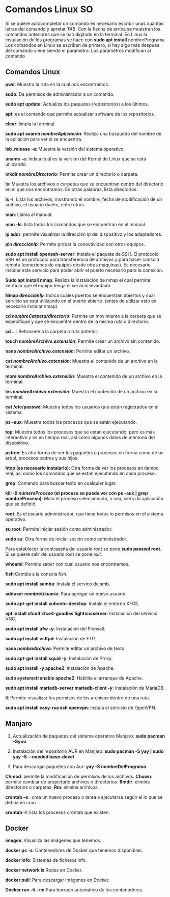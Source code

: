 # Comandos Linux SO

Si se quiere autocompletar un comando es necesario escribir unas cuantas letras del comando y apretar *TAB*.
Con la flecha de arriba se muestran los comandos anteriores que se han digitado en la terminal.
En Linux la instalación de los programas se hace con **sudo apt install** nombrePrograma
Los comandos en Linux se escriben de primero, si hay algo más después del comando viene siendo el parámetro. Los parámetros modifican al comando

## Comandos Linux

**pwd**: Muestra la ruta en la cual nos encontramos.

**sudo**: Da permisos de administrador a un comando. 

**sudo apt update**: Actualiza los paquetes (repositorios) a los últimos.

**apt**: es el comando que permite actualizar software de los repositorios.

**clear**: limpia la terminal.

**sudo apt search *nombreAplicación***: Realiza una búsqueda del nombre de la apliación para ver si se encuentra.

**lsb_release -a**: Muestra la versión del sistema operativo.

**uname -a**: Indica cuál es la versión del Kernel de Linux que se está utilizando.

**mkdir *nombreDirectorio***: Permite crear un directorio o carpeta.

**ls**: Muestra los archivos o carpetas que se encuentran dentro del directorio en el que nos encontramos. En otras palabras, lista directorios.

**ls -l**: Lista los archivos, mostrando el nombre, fecha de modificación de un archivo, el usuario dueño, entre otros.

**man**: Llama al manual.

**man -ls**: lista todos los comandos que se encuentran en el manual.

**ip addr**: permite visualizar la dirección ip del dispositivo y los adaptadores.

**pin *direcciónIp***: Permite probar la conectividad con otros equipos.

**sudo apt install openssh-server**: Instala el paquete de SSH. El protocolo SSH es un protocolo para transferencia de archivos y para hacer consola remota (conexiones de equipos desde otras máquinas). Es necesario instalar este servicio para poder abrir el puerto necesario para la conexión.

**Sudo apt install nmap**: Realiza la instalación de nmap el cual permite verificar que el equipo tenga el servicio levantado.

**Nmap *direcciónIp***: Indica cuales puertos se encuentran abiertos y cual servicio se está utilizando en el puerto abierto. (antes de utilizar esto es necesario instalar nmap)

**cd *nombreCarpeta/directorio***: Permite un movimiento a la carpeta que se especifique y que se encuentre dentro de la misma ruta o directorio.

**cd ..** : Retrocede a la carpeta o ruta anterior.

**touch *nombreArchivo.extensión***: Permite crear un archivo sin contenido.

**nano *nombreArchivo.extensión***: Permite editar un archivo.

**cat *nombreArchivo.extensión***: Muestra el contenido de un archivo en la terminal.

**more *nombreArchivo.extensión***: Muestra el contenido de un archivo en la terminal.

**les *nombreArchivo.extensión***: Muestra el contenido de un archivo en la terminal.

**cat /etc/passwd**: Muestra todos los usuarios que están registrados en el sistema.

**ps -aux**: Muestra todos los procesos que se están ejecutando.

**top**: Muestra todos los procesos que se están ejecutando, pero es más interactivo y es en tiempo real, así como algunos datos de memoria del dispositivo.

**pstree**: Es otra forma de ver los paquetes o procesos en forma como de un árbol, procesos padres y sus hijos.

**htop (es necesario instalarlo)**: Otra forma de ver los procesos en tiempo real, así como los comandos que se están ejecutando en cada proceso.

**grep**: Comando para buscar texto en cualquier lugar.

**kill -9 *númeroProceso* (el proceso se puede ver con ps -aux | grep nombreProceso)**: Mata el proceso seleccionado, o sea, cierra la aplicación que se definió. 

**root**: Es el usuario administrador, que tiene todos lo permisos en el sistema operativo.

**su root**: Permite iniciar sesión como administrador.

**sudo su**: Otra forma de iniciar sesión como administrador.

Para establecer la contraseña del usuario *root* se pone **sudo passwd root**. Si se quiere salir del usuario root se pone *exit*.

**whoami**: Permite saber con cual usuario nos encontramos.

**fish**:Cambia a la consola fish.

**sudo apt install samba**: Instala el servico de smb.

**adduser *nombreUsuario***: Para agregar un nuevo usuario.

**sudo apt-get install xubuntu-desktop**: Instala el entorno XFCE.

**apt install xfce4 xfce4-goodies tightvncserver**: Instalación del servicio VNC.

**sudo apt install ufw -y**: Instalación del Firewall.

**sudo apt install vsftpd**: Instalación de FTP.

**nano *nombreArchivo***: Permite editar un archivo de texto.

**sudo apt-get install squid -y**: Instalación de Proxy.

**sudo apt install -y apache2**: Instalación de Apache.

**sudo systemctl enable apache2**: Habilita el arranque de Apache.

**sudo apt install mariadb-server mariadb-client -y**: Instalación de MariaDB.

**ll**: Permite visualizar los permisos de los archivos dentro de una ruta.

**sudo apt install easy-rsa ssh openvpn**: Instala el servicio de OpenVPN.



## Manjaro

 1. Actualización de paquetes del sistema operativo Manjaro: **sudo pacman -Syuu**

2. Instalación del repositorio AUR en Manjaro: **sudo pacman -S yay | sudo yay -S --needed base-devel**

3. Para descargar paquetes con Aur: **yay -S nombreDelPrograma**

**Chmod**: permite la modificación de permisos de los archivos.
**Chown**: permite cambiar de propietario archivos o directorios.
**Rmdir**: elimina directorios o carpetas.
**Rm**: elimina archivos.

**crontab -e** : crea un nuevo proceso o tarea a ejecutarse según el lo que se defina en cron

**crontab -l**: lista los procesos crontab que existen.

## Docker

**images**: Visualiza las imágenes que tenemos.

**docker ps -a**: Contenedores de Docker que tenemos disponibles.

**docker info**: Sistemas de ficheros info.

**docker network ls**:Redes en Docker.

**docker pull**: Para descargar imágenes en Docker.

**Docker run -ti –rm**:Para borrado automático de los contenedores.

